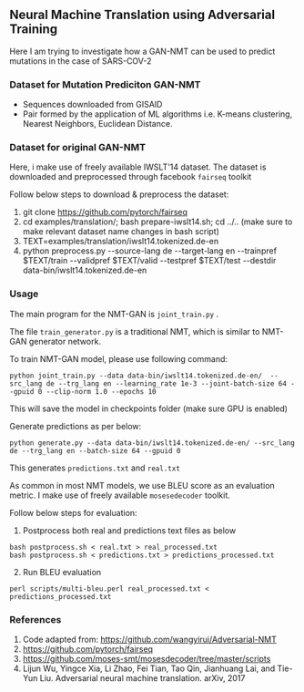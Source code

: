 ## Neural Machine Translation using Adversarial Training

Here I am trying to investigate how a GAN-NMT can be used to predict mutations in the case of SARS-COV-2

### Dataset for Mutation Prediciton GAN-NMT
- Sequences downloaded from GISAID
- Pair formed by the application of ML algorithms i.e. K-means clustering, Nearest Neighbors, Euclidean Distance.

### Dataset for original GAN-NMT

Here, i make use of freely available IWSLT'14 dataset. The dataset is downloaded and preprocessed through facebook `fairseq` toolkit

Follow below steps to download & preprocess the dataset:
1. git clone https://github.com/pytorch/fairseq
2. cd examples/translation/; bash prepare-iwslt14.sh; cd ../.. (make sure to make relevant dataset name changes in bash script)
3. TEXT=examples/translation/iwslt14.tokenized.de-en
4. python preprocess.py --source-lang de --target-lang en --trainpref $TEXT/train --validpref $TEXT/valid --testpref $TEXT/test --destdir data-bin/iwslt14.tokenized.de-en

### Usage

The main program for the NMT-GAN is `joint_train.py` .

The file `train_generator.py` is a traditional NMT, which is similar to NMT-GAN generator network.

To train NMT-GAN model, please use following command:
```
python joint_train.py --data data-bin/iwslt14.tokenized.de-en/  --src_lang de --trg_lang en --learning_rate 1e-3 --joint-batch-size 64 --gpuid 0 --clip-norm 1.0 --epochs 10
```
This will save the model in checkpoints folder (make sure GPU is enabled)

Generate predictions as per below:
```
python generate.py --data data-bin/iwslt14.tokenized.de-en/ --src_lang de --trg_lang en --batch-size 64 --gpuid 0
```

This generates `predictions.txt` and `real.txt` 

As common in most NMT models, we use BLEU score as an evaluation metric. I make use of freely available `mosesedecoder` toolkit.

Follow below steps for evaluation:
1. Postprocess both real and predictions text files as below
```
bash postprocess.sh < real.txt > real_processed.txt
bash postprocess.sh < predictions.txt > predictions_processed.txt
```
2. Run BLEU evaluation
```
perl scripts/multi-bleu.perl real_processed.txt < predictions_processed.txt
```

### References
   1. Code adapted from: https://github.com/wangyirui/Adversarial-NMT
   2. https://github.com/pytorch/fairseq
   3. https://github.com/moses-smt/mosesdecoder/tree/master/scripts
   4. Lijun Wu, Yingce Xia, Li Zhao, Fei Tian, Tao Qin, Jianhuang Lai, and Tie-Yun Liu. Adversarial neural machine translation. arXiv, 2017
